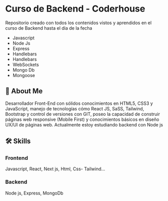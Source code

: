 
# Curso de Backend - Coderhouse

Repositorio creado con todos los contenidos vistos y aprendidos en el curso de Backend hasta el dia de la fecha

- Javascript
- Node Js
- Express
- Handlebars
- Handlebars
- WebSockets
- Mongo Db
- Mongoose




## 🚀 About Me
Desarrollador Front-End con sólidos conocimientos en HTML5, CSS3 y JavaScript, manejo de tecnologías cómo React JS, SaSS, Tailwind, Bootstrap y control de versiones con GIT, poseo la capacidad de construir páginas web responsive (Mobile First) y conocimientos básicos en diseño UX/UI de páginas web.
Actualmente estoy estudiando backend con Node js
## 🛠 Skills
### Frontend
Javascript, React, Next js, Html, Css- Tailwind...
### Backend
Node js, Express, MongoDb
